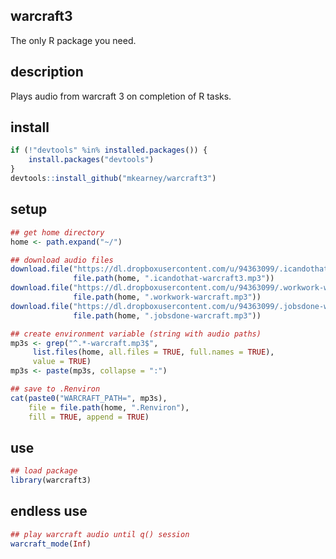 ## warcraft3
The only R package you need.

## description
Plays audio from warcraft 3 on completion of R tasks.

## install

``` r
if (!"devtools" %in% installed.packages()) {
    install.packages("devtools")
}
devtools::install_github("mkearney/warcraft3")
```

## setup

``` r
## get home directory
home <- path.expand("~/")

## download audio files
download.file("https://dl.dropboxusercontent.com/u/94363099/.icandothat-warcraft.mp3",
              file.path(home, ".icandothat-warcraft3.mp3"))
download.file("https://dl.dropboxusercontent.com/u/94363099/.workwork-warcraft.mp3",
              file.path(home, ".workwork-warcraft.mp3"))
download.file("https://dl.dropboxusercontent.com/u/94363099/.jobsdone-warcraft.mp3",
              file.path(home, ".jobsdone-warcraft.mp3"))

## create environment variable (string with audio paths)
mp3s <- grep("^.*-warcraft.mp3$",
     list.files(home, all.files = TRUE, full.names = TRUE),
     value = TRUE)
mp3s <- paste(mp3s, collapse = ":")

## save to .Renviron
cat(paste0("WARCRAFT_PATH=", mp3s),
    file = file.path(home, ".Renviron"),
	fill = TRUE, append = TRUE)
```

## use

``` r
## load package
library(warcraft3)
```

## endless use

``` r
## play warcraft audio until q() session
warcraft_mode(Inf)
```
